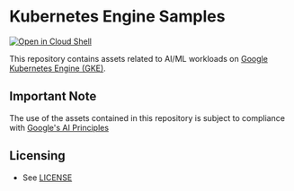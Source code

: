# Kubernetes Engine Samples

[![Open in Cloud Shell](https://gstatic.com/cloudssh/images/open-btn.svg)](https://ssh.cloud.google.com/cloudshell/editor?cloudshell_git_repo=https://github.com/GoogleCloudPlatform/ai-on-gke&cloudshell_tutorial=README.md&cloudshell_workspace=hello-app)

This repository contains assets related to AI/ML workloads on
[Google Kubernetes Engine (GKE)](https://cloud.google.com/kubernetes-engine/).

## Important Note
The use of the assets contained in this repository is subject to compliance with [Google's AI Principles](https://ai.google/responsibility/principles/)

## Licensing

* See [LICENSE](/LICENSE)
